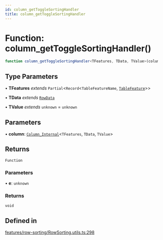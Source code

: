 ```yaml
---
id: column_getToggleSortingHandler
title: column_getToggleSortingHandler
---
```


# Function: column\_getToggleSortingHandler()

```ts
function column_getToggleSortingHandler<TFeatures, TData, TValue>(column): (e) => void
```

## Type Parameters

• **TFeatures** *extends* `Partial`\<`Record`\<`TableFeatureName`, [`TableFeature`](../interfaces/tablefeature.md)\>\>

• **TData** *extends* [`RowData`](../type-aliases/rowdata.md)

• **TValue** *extends* `unknown` = `unknown`

## Parameters

• **column**: [`Column_Internal`](../type-aliases/column_internal.md)\<`TFeatures`, `TData`, `TValue`\>

## Returns

`Function`

### Parameters

• **e**: `unknown`

### Returns

`void`

## Defined in

[features/row-sorting/RowSorting.utils.ts:298](https://github.com/TanStack/table/blob/main/packages/table-core/src/features/row-sorting/RowSorting.utils.ts#L298)
